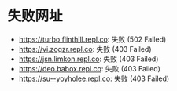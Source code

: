 # 失败网址
- https://turbo.flinthill.repl.co: 失败 (502
Failed)
- https://vi.zogzr.repl.co: 失败 (403
Failed)
- https://jsn.limkon.repl.co: 失败 (403
Failed)
- https://deo.babox.repl.co: 失败 (403
Failed)
- https://su--yoyholee.repl.co: 失败 (403
Failed)
